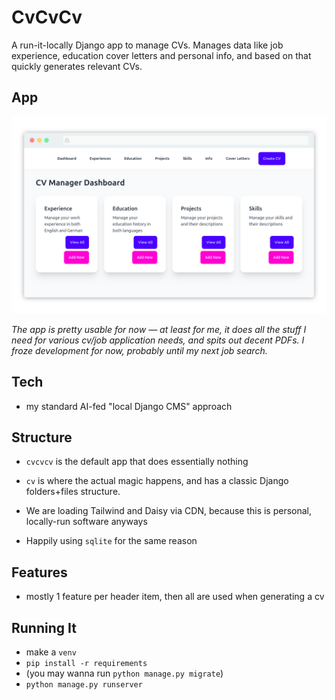 # CvCvCv

A run-it-locally Django app to manage CVs.
Manages data like job experience, education cover letters and personal info, and based on that quickly generates relevant CVs.

## App

![screenshot](screenshot.png)

*The app is pretty usable for now — at least for me, it does all the stuff I need for various cv/job application needs, and spits out decent PDFs. I froze development for now, probably until my next job search.* 

## Tech

- my standard AI-fed "local Django CMS" approach

## Structure

- `cvcvcv` is the default app that does essentially nothing
- `cv` is where the actual magic happens, and has a classic Django folders+files structure.

- We are loading Tailwind and Daisy via CDN, because this is personal, locally-run software anyways
- Happily using `sqlite` for the same reason

## Features

- mostly 1 feature per header item, then all are used when generating a cv

## Running It

- make a `venv`
- `pip install -r requirements`
- (you may wanna run `python manage.py migrate`)
- `python manage.py runserver`